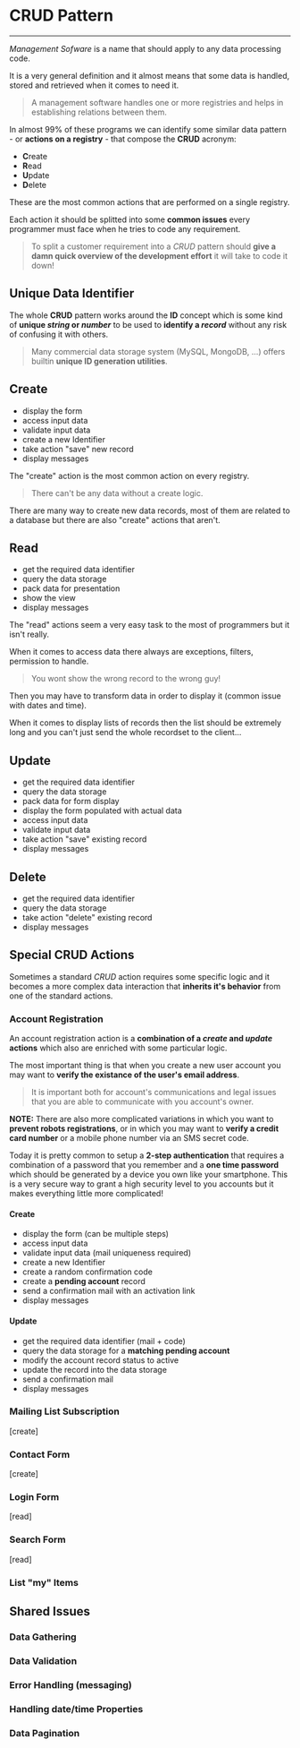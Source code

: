 # CRUD Pattern
---
_Management Sofware_ is a name that should apply to any data processing code.

It is a very general definition and it almost means that some data is handled, stored and retrieved when it comes to need it.

> A management software handles one or more registries and 
> helps in establishing relations between them.

In almost 99% of these programs we can identify some similar data pattern - or **actions on a registry** - that compose the **CRUD** acronym:

- **C**reate
- **R**ead
- **U**pdate
- **D**elete

These are the most common actions that are performed on a single registry.

Each action it should be splitted into some **common issues** every programmer must face when he tries to code any requirement. 

> To split a customer requirement into a _CRUD_ pattern should 
> **give a damn quick overview of the development effort** 
> it will take to code it down!



## Unique Data Identifier

The whole **CRUD** pattern works around the **ID** concept which is some kind of **unique _string_ or _number_** to be used to **identify a _record_** without any risk of confusing it with others.

> Many commercial data storage system (MySQL, MongoDB, ...) offers builtin **unique ID generation utilities**.



## Create

- display the form
- access input data
- validate input data
- create a new Identifier
- take action "save" new record
- display messages

The "create" action is the most common action on every registry. 

> There can't be any data without a create logic.

There are many way to create new data records, most of them are related to a database but there are also "create" actions that aren't.

## Read

- get the required data identifier
- query the data storage
- pack data for presentation
- show the view
- display messages

The "read" actions seem a very easy task to the most of programmers but it isn't really. 

When it comes to access data there always are exceptions, filters, permission to handle. 

> You wont show the wrong record to the wrong guy!

Then you may have to transform data in order to display it (common issue with dates and time).

When it comes to display lists of records then the list should be extremely long and you can't just send the whole recordset to the client... 

## Update

- get the required data identifier
- query the data storage
- pack data for form display
- display the form populated with actual data
- access input data
- validate input data
- take action "save" existing record
- display messages


## Delete

- get the required data identifier
- query the data storage
- take action "delete" existing record
- display messages


## Special CRUD Actions

Sometimes a standard _CRUD_ action requires some specific logic and it becomes a more complex data interaction that **inherits it's behavior** from one of the standard actions.

### Account Registration

An account registration action is a **combination of a _create_ and _update_ actions** which also are enriched with some particular logic.

The most important thing is that when you create a new user account you may want to **verify the existance of the user's email address**.

> It is important both for account's communications and legal issues that
> you are able to communicate with you account's owner.

**NOTE:** There are also more complicated variations in which you want to **prevent robots registrations**, or in which you may want to **verify a credit card number** or a mobile phone number via an SMS secret code.

Today it is pretty common to setup a **2-step authentication** that requires a combination of a password that you remember and a **one time password** which should be generated by a device you own like your smartphone. This is a very secure way to grant a high security level to you accounts but it makes everything little more complicated!


#### Create

- display the form (can be multiple steps)
- access input data
- validate input data (mail uniqueness required)
- create a new Identifier
- create a random confirmation code
- create a **pending account** record
- send a confirmation mail with an activation link
- display messages

#### Update

- get the required data identifier (mail + code)
- query the data storage for a **matching pending account**
- modify the account record status to active
- update the record into the data storage
- send a confirmation mail
- display messages


### Mailing List Subscription

[create]

### Contact Form

[create]

### Login Form

[read]

### Search Form

[read]

### List "my" Items





## Shared Issues

### Data Gathering

### Data Validation

### Error Handling (messaging)

### Handling date/time Properties

### Data Pagination
